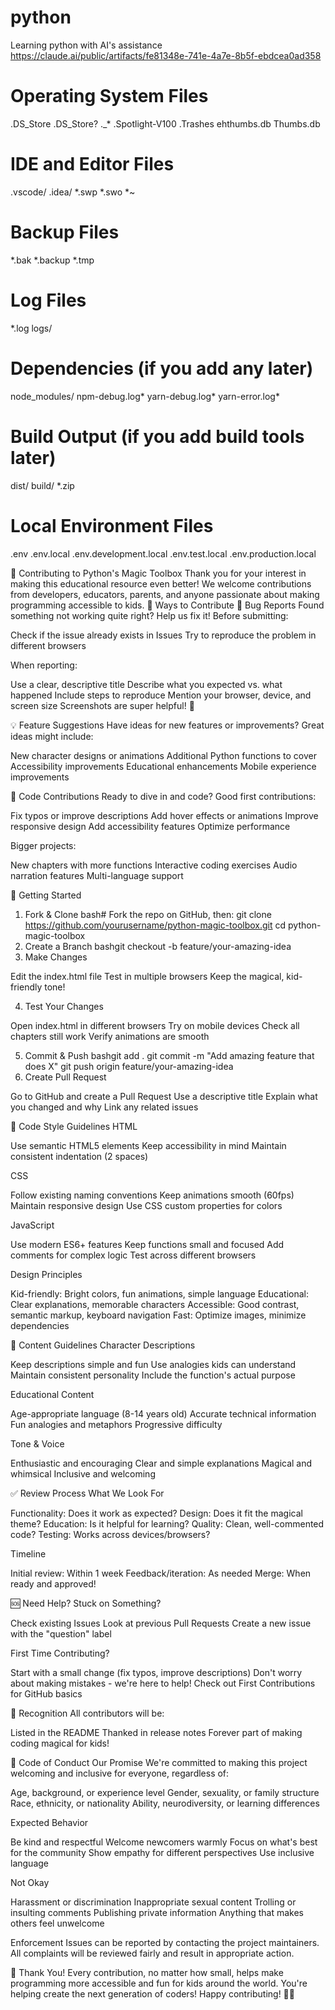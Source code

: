# python
Learning python with AI's assistance 
https://claude.ai/public/artifacts/fe81348e-741e-4a7e-8b5f-ebdcea0ad358
# Operating System Files
.DS_Store
.DS_Store?
._*
.Spotlight-V100
.Trashes
ehthumbs.db
Thumbs.db

# IDE and Editor Files
.vscode/
.idea/
*.swp
*.swo
*~

# Backup Files
*.bak
*.backup
*.tmp

# Log Files
*.log
logs/

# Dependencies (if you add any later)
node_modules/
npm-debug.log*
yarn-debug.log*
yarn-error.log*

# Build Output (if you add build tools later)
dist/
build/
*.zip

# Local Environment Files
.env
.env.local
.env.development.local
.env.test.local
.env.production.local

🤝 Contributing to Python's Magic Toolbox
Thank you for your interest in making this educational resource even better! We welcome contributions from developers, educators, parents, and anyone passionate about making programming accessible to kids.
🌟 Ways to Contribute
🐛 Bug Reports
Found something not working quite right? Help us fix it!
Before submitting:

Check if the issue already exists in Issues
Try to reproduce the problem in different browsers

When reporting:

Use a clear, descriptive title
Describe what you expected vs. what happened
Include steps to reproduce
Mention your browser, device, and screen size
Screenshots are super helpful! 📸

💡 Feature Suggestions
Have ideas for new features or improvements?
Great ideas might include:

New character designs or animations
Additional Python functions to cover
Accessibility improvements
Educational enhancements
Mobile experience improvements

🎨 Code Contributions
Ready to dive in and code?
Good first contributions:

Fix typos or improve descriptions
Add hover effects or animations
Improve responsive design
Add accessibility features
Optimize performance

Bigger projects:

New chapters with more functions
Interactive coding exercises
Audio narration features
Multi-language support

🚀 Getting Started
1. Fork & Clone
bash# Fork the repo on GitHub, then:
git clone https://github.com/yourusername/python-magic-toolbox.git
cd python-magic-toolbox
2. Create a Branch
bashgit checkout -b feature/your-amazing-idea
3. Make Changes

Edit the index.html file
Test in multiple browsers
Keep the magical, kid-friendly tone!

4. Test Your Changes

Open index.html in different browsers
Try on mobile devices
Check all chapters still work
Verify animations are smooth

5. Commit & Push
bashgit add .
git commit -m "Add amazing feature that does X"
git push origin feature/your-amazing-idea
6. Create Pull Request

Go to GitHub and create a Pull Request
Use a descriptive title
Explain what you changed and why
Link any related issues

📝 Code Style Guidelines
HTML

Use semantic HTML5 elements
Keep accessibility in mind
Maintain consistent indentation (2 spaces)

CSS

Follow existing naming conventions
Keep animations smooth (60fps)
Maintain responsive design
Use CSS custom properties for colors

JavaScript

Use modern ES6+ features
Keep functions small and focused
Add comments for complex logic
Test across different browsers

Design Principles

Kid-friendly: Bright colors, fun animations, simple language
Educational: Clear explanations, memorable characters
Accessible: Good contrast, semantic markup, keyboard navigation
Fast: Optimize images, minimize dependencies

🎯 Content Guidelines
Character Descriptions

Keep descriptions simple and fun
Use analogies kids can understand
Maintain consistent personality
Include the function's actual purpose

Educational Content

Age-appropriate language (8-14 years old)
Accurate technical information
Fun analogies and metaphors
Progressive difficulty

Tone & Voice

Enthusiastic and encouraging
Clear and simple explanations
Magical and whimsical
Inclusive and welcoming

✅ Review Process
What We Look For

Functionality: Does it work as expected?
Design: Does it fit the magical theme?
Education: Is it helpful for learning?
Quality: Clean, well-commented code?
Testing: Works across devices/browsers?

Timeline

Initial review: Within 1 week
Feedback/iteration: As needed
Merge: When ready and approved!

🆘 Need Help?
Stuck on Something?

Check existing Issues
Look at previous Pull Requests
Create a new issue with the "question" label

First Time Contributing?

Start with a small change (fix typos, improve descriptions)
Don't worry about making mistakes - we're here to help!
Check out First Contributions for GitHub basics

🎉 Recognition
All contributors will be:

Listed in the README
Thanked in release notes
Forever part of making coding magical for kids!

📜 Code of Conduct
Our Promise
We're committed to making this project welcoming and inclusive for everyone, regardless of:

Age, background, or experience level
Gender, sexuality, or family structure
Race, ethnicity, or nationality
Ability, neurodiversity, or learning differences

Expected Behavior

Be kind and respectful
Welcome newcomers warmly
Focus on what's best for the community
Show empathy for different perspectives
Use inclusive language

Not Okay

Harassment or discrimination
Inappropriate sexual content
Trolling or insulting comments
Publishing private information
Anything that makes others feel unwelcome

Enforcement
Issues can be reported by contacting the project maintainers. All complaints will be reviewed fairly and result in appropriate action.

🌟 Thank You!
Every contribution, no matter how small, helps make programming more accessible and fun for kids around the world. You're helping create the next generation of coders!
Happy contributing! 🐍✨
